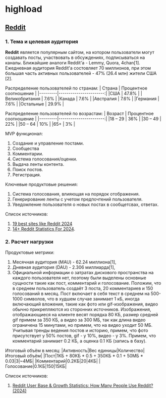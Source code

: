 # highload

## [Reddit](https://www.reddit.com/)

### 1. Тема и целевая аудитория

**Reddit** является популярным сайтом, на котором пользователи могут создавать посты, участвовать в обсуждениях, подписываться на каналы. Ближайшие аналоги Reddit'а - Lemmy, Quora, 4chan[1].
Ежедневная аудитория Reddit'а состовляет 70 миллионов, при этом большая часть активных пользователей - 47% (26.4 млн) жители США [2].

Распределение пользователей по странам:
| Страна  | Процентное соотношение |
|---------|-----------------------:|
|США  |	47.8%                      |
|Великобритания  |	7.6%           |
|Канада  |	7.6%                   |
|Австралия    |	7.6%               |
|Германия    |	7.6%               |
|Остальные    |	29.9%              |

Распределение пользователей по возрастам:
| Возраст | Процентное соотношение |
|---------|-----------------------:|
|18 – 29  |	36%                    |
|30 – 49  |	22%                    |
|50 – 64  |	10%                    |
|65+      |	3%                     |

MVP функционал:
1. Создание и управление постами.
2. Сообщества
3. Комментарии.
4. Система голосования/оценки.
5. Выдача ленты контента.
6. Поиск постов.
7. Регистрация.

Ключевые продуктовые решения:
1. Система голосования, влияющая на порядок отображения.
2. Генерирование ленты с учетом предпочтений пользователя.
3. Уведомление пользователя о новых постах в сообщетсвах, ответах.

Список источников:
1. [19 best sites like Reddit 2024](https://rigorousthemes.com/blog/best-reddit-alternatives/)
2. [14+ Reddit Statistics For 2024](https://www.demandsage.com/reddit-statistics/).

### 2. Расчет нагрузки

Продуктовые метрики:
1. Месячная аудитория (MAU) - 62.24 миллиона[1],
2. Дневная аудитория (DAU) - 2.306 миллиарда[1],
3. Официальной информации о затратах дискового пространства на каждого пользователя нет, поэтому были выделены основные сущности такие как пост, комментарий и голосование. Положим, что в среднем пользователь создаёт 3 поста, 20 комментариев и 150 голосований в месяц. Пост включает в себя текст в среднем на 500-1000 символов, что в худшем случае занимает 1 кБ, иногда включающий вложения, такие как фото или gif-изображения, видео обычно прикрепляются из сторонних источников. Изображения, отображающиеся на клиенте весят порядка 80 КБ, размер средней gif примем за 350 КБ, а видео за 300 МБ, так как длина видео ограничена 15 минутами, но примем, что на видео уходит 50 МБ. Учитывая тренды ведения постов и историю, примем, что фото присутствует у 50% постов, gif - у 10%, видео - у 3%.  Примем, что комментарий занимает 0.2 КБ, а оценка 0.1 КБ (запись в базу).

Итоговый объём в месяц:
|Активность|Вес единицы|Количество|Итоговый объём|
|Пост|1КБ + 80КБ * 0.5 + 350КБ * 0.1 + 50МБ * 0.03|3|~4МБ|
|Комментарий|0.2КБ|20|4КБ|
|Голосование|0.1КБ|150|15КБ|
   

Список источников:
1. [Reddit User Base & Growth Statistics: How Many People Use Reddit? (2024)](https://www.bankmycell.com/blog/number-of-reddit-users/)

